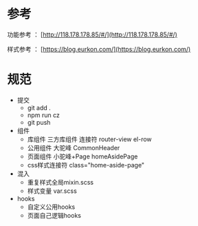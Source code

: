 # 参考

功能参考 ： [http://118.178.178.85/#/](http://118.178.178.85/#/)

样式参考 ： [https://blog.eurkon.com/](https://blog.eurkon.com/)

# 规范

- 提交 
    - git add .
    - npm run cz
    - git push
- 组件
    - 库组件 三方库组件 连接符 router-view    el-row
    - 公用组件 大驼峰 CommonHeader
    - 页面组件 小驼峰+Page homeAsidePage
    - css样式连接符  class="home-aside-page"
- 混入
    - 重复样式全局mixin.scss
    - 样式变量 var.scss
- hooks
    - 自定义公用hooks
    - 页面自己逻辑hooks